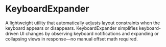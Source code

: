 # KeyboardExpander
A lightweight utility that automatically adjusts layout constraints when the keyboard appears or disappears. KeyboardExpander simplifies keyboard-driven UI changes by observing keyboard notifications and expanding or collapsing views in response—no manual offset math required.
